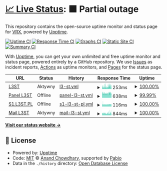 # [📈 Live Status](https://vrxyt.github.io/status-l3st): <!--live status--> **🟧 Partial outage**

This repository contains the open-source uptime monitor and status page for [VRX](L3ST.PL), powered by [Upptime](https://github.com/upptime/upptime).

[![Uptime CI](https://github.com/vrxyt/status-l3st/workflows/Uptime%20CI/badge.svg)](https://github.com/vrxyt/status-l3st/actions?query=workflow%3A%22Uptime+CI%22)
[![Response Time CI](https://github.com/vrxyt/status-l3st/workflows/Response%20Time%20CI/badge.svg)](https://github.com/vrxyt/status-l3st/actions?query=workflow%3A%22Response+Time+CI%22)
[![Graphs CI](https://github.com/vrxyt/status-l3st/workflows/Graphs%20CI/badge.svg)](https://github.com/vrxyt/status-l3st/actions?query=workflow%3A%22Graphs+CI%22)
[![Static Site CI](https://github.com/vrxyt/status-l3st/workflows/Static%20Site%20CI/badge.svg)](https://github.com/vrxyt/status-l3st/actions?query=workflow%3A%22Static+Site+CI%22)
[![Summary CI](https://github.com/vrxyt/status-l3st/workflows/Summary%20CI/badge.svg)](https://github.com/vrxyt/status-l3st/actions?query=workflow%3A%22Summary+CI%22)

With [Upptime](https://upptime.js.org), you can get your own unlimited and free uptime monitor and status page, powered entirely by a GitHub repository. We use [Issues](https://github.com/vrxyt/status-l3st/issues) as incident reports, [Actions](https://github.com/vrxyt/status-l3st/actions) as uptime monitors, and [Pages](https://vrxyt.github.io/status-l3st) for the status page.

<!--start: status pages-->
<!-- This summary is generated by Upptime (https://github.com/upptime/upptime) -->
<!-- Do not edit this manually, your changes will be overwritten -->
<!-- prettier-ignore -->
| URL | Status | History | Response Time | Uptime |
| --- | ------ | ------- | ------------- | ------ |
| <img alt="" src="https://icons.duckduckgo.com/ip3/l3st.pl.ico" height="13"> [L3ST](https://l3st.pl) | Aktywny | [l3-st.yml](https://github.com/vrxyt/status-l3st/commits/HEAD/history/l3-st.yml) | <details><summary><img alt="Response time graph" src="./graphs/l3-st/response-time-week.png" height="20"> 253ms</summary><br><a href="https://status.l3st.pl/history/l3-st"><img alt="Response time 245" src="https://img.shields.io/endpoint?url=https%3A%2F%2Fraw.githubusercontent.com%2Fvrxyt%2Fstatus-l3st%2FHEAD%2Fapi%2Fl3-st%2Fresponse-time.json"></a><br><a href="https://status.l3st.pl/history/l3-st"><img alt="24-hour response time 273" src="https://img.shields.io/endpoint?url=https%3A%2F%2Fraw.githubusercontent.com%2Fvrxyt%2Fstatus-l3st%2FHEAD%2Fapi%2Fl3-st%2Fresponse-time-day.json"></a><br><a href="https://status.l3st.pl/history/l3-st"><img alt="7-day response time 253" src="https://img.shields.io/endpoint?url=https%3A%2F%2Fraw.githubusercontent.com%2Fvrxyt%2Fstatus-l3st%2FHEAD%2Fapi%2Fl3-st%2Fresponse-time-week.json"></a><br><a href="https://status.l3st.pl/history/l3-st"><img alt="30-day response time 245" src="https://img.shields.io/endpoint?url=https%3A%2F%2Fraw.githubusercontent.com%2Fvrxyt%2Fstatus-l3st%2FHEAD%2Fapi%2Fl3-st%2Fresponse-time-month.json"></a><br><a href="https://status.l3st.pl/history/l3-st"><img alt="1-year response time 245" src="https://img.shields.io/endpoint?url=https%3A%2F%2Fraw.githubusercontent.com%2Fvrxyt%2Fstatus-l3st%2FHEAD%2Fapi%2Fl3-st%2Fresponse-time-year.json"></a></details> | <details><summary><a href="https://status.l3st.pl/history/l3-st">100.00%</a></summary><a href="https://status.l3st.pl/history/l3-st"><img alt="All-time uptime 100.00%" src="https://img.shields.io/endpoint?url=https%3A%2F%2Fraw.githubusercontent.com%2Fvrxyt%2Fstatus-l3st%2FHEAD%2Fapi%2Fl3-st%2Fuptime.json"></a><br><a href="https://status.l3st.pl/history/l3-st"><img alt="24-hour uptime 100.00%" src="https://img.shields.io/endpoint?url=https%3A%2F%2Fraw.githubusercontent.com%2Fvrxyt%2Fstatus-l3st%2FHEAD%2Fapi%2Fl3-st%2Fuptime-day.json"></a><br><a href="https://status.l3st.pl/history/l3-st"><img alt="7-day uptime 100.00%" src="https://img.shields.io/endpoint?url=https%3A%2F%2Fraw.githubusercontent.com%2Fvrxyt%2Fstatus-l3st%2FHEAD%2Fapi%2Fl3-st%2Fuptime-week.json"></a><br><a href="https://status.l3st.pl/history/l3-st"><img alt="30-day uptime 100.00%" src="https://img.shields.io/endpoint?url=https%3A%2F%2Fraw.githubusercontent.com%2Fvrxyt%2Fstatus-l3st%2FHEAD%2Fapi%2Fl3-st%2Fuptime-month.json"></a><br><a href="https://status.l3st.pl/history/l3-st"><img alt="1-year uptime 100.00%" src="https://img.shields.io/endpoint?url=https%3A%2F%2Fraw.githubusercontent.com%2Fvrxyt%2Fstatus-l3st%2FHEAD%2Fapi%2Fl3-st%2Fuptime-year.json"></a></details>
| <img alt="" src="https://icons.duckduckgo.com/ip3/panel.l3st.pl.ico" height="13"> [Panel L3ST](https://panel.l3st.pl) | Offline | [panel-l3-st.yml](https://github.com/vrxyt/status-l3st/commits/HEAD/history/panel-l3-st.yml) | <details><summary><img alt="Response time graph" src="./graphs/panel-l3-st/response-time-week.png" height="20"> 638ms</summary><br><a href="https://status.l3st.pl/history/panel-l3-st"><img alt="Response time 647" src="https://img.shields.io/endpoint?url=https%3A%2F%2Fraw.githubusercontent.com%2Fvrxyt%2Fstatus-l3st%2FHEAD%2Fapi%2Fpanel-l3-st%2Fresponse-time.json"></a><br><a href="https://status.l3st.pl/history/panel-l3-st"><img alt="24-hour response time 642" src="https://img.shields.io/endpoint?url=https%3A%2F%2Fraw.githubusercontent.com%2Fvrxyt%2Fstatus-l3st%2FHEAD%2Fapi%2Fpanel-l3-st%2Fresponse-time-day.json"></a><br><a href="https://status.l3st.pl/history/panel-l3-st"><img alt="7-day response time 638" src="https://img.shields.io/endpoint?url=https%3A%2F%2Fraw.githubusercontent.com%2Fvrxyt%2Fstatus-l3st%2FHEAD%2Fapi%2Fpanel-l3-st%2Fresponse-time-week.json"></a><br><a href="https://status.l3st.pl/history/panel-l3-st"><img alt="30-day response time 647" src="https://img.shields.io/endpoint?url=https%3A%2F%2Fraw.githubusercontent.com%2Fvrxyt%2Fstatus-l3st%2FHEAD%2Fapi%2Fpanel-l3-st%2Fresponse-time-month.json"></a><br><a href="https://status.l3st.pl/history/panel-l3-st"><img alt="1-year response time 647" src="https://img.shields.io/endpoint?url=https%3A%2F%2Fraw.githubusercontent.com%2Fvrxyt%2Fstatus-l3st%2FHEAD%2Fapi%2Fpanel-l3-st%2Fresponse-time-year.json"></a></details> | <details><summary><a href="https://status.l3st.pl/history/panel-l3-st">99.99%</a></summary><a href="https://status.l3st.pl/history/panel-l3-st"><img alt="All-time uptime 99.99%" src="https://img.shields.io/endpoint?url=https%3A%2F%2Fraw.githubusercontent.com%2Fvrxyt%2Fstatus-l3st%2FHEAD%2Fapi%2Fpanel-l3-st%2Fuptime.json"></a><br><a href="https://status.l3st.pl/history/panel-l3-st"><img alt="24-hour uptime 99.90%" src="https://img.shields.io/endpoint?url=https%3A%2F%2Fraw.githubusercontent.com%2Fvrxyt%2Fstatus-l3st%2FHEAD%2Fapi%2Fpanel-l3-st%2Fuptime-day.json"></a><br><a href="https://status.l3st.pl/history/panel-l3-st"><img alt="7-day uptime 99.99%" src="https://img.shields.io/endpoint?url=https%3A%2F%2Fraw.githubusercontent.com%2Fvrxyt%2Fstatus-l3st%2FHEAD%2Fapi%2Fpanel-l3-st%2Fuptime-week.json"></a><br><a href="https://status.l3st.pl/history/panel-l3-st"><img alt="30-day uptime 99.99%" src="https://img.shields.io/endpoint?url=https%3A%2F%2Fraw.githubusercontent.com%2Fvrxyt%2Fstatus-l3st%2FHEAD%2Fapi%2Fpanel-l3-st%2Fuptime-month.json"></a><br><a href="https://status.l3st.pl/history/panel-l3-st"><img alt="1-year uptime 99.99%" src="https://img.shields.io/endpoint?url=https%3A%2F%2Fraw.githubusercontent.com%2Fvrxyt%2Fstatus-l3st%2FHEAD%2Fapi%2Fpanel-l3-st%2Fuptime-year.json"></a></details>
| <img alt="" src="https://icons.duckduckgo.com/ip3/null.ico" height="13"> [S1.L3ST.PL](188.64.33.30) | Offline | [s1-l3-st-pl.yml](https://github.com/vrxyt/status-l3st/commits/HEAD/history/s1-l3-st-pl.yml) | <details><summary><img alt="Response time graph" src="./graphs/s1-l3-st-pl/response-time-week.png" height="20"> 116ms</summary><br><a href="https://status.l3st.pl/history/s1-l3-st-pl"><img alt="Response time 114" src="https://img.shields.io/endpoint?url=https%3A%2F%2Fraw.githubusercontent.com%2Fvrxyt%2Fstatus-l3st%2FHEAD%2Fapi%2Fs1-l3-st-pl%2Fresponse-time.json"></a><br><a href="https://status.l3st.pl/history/s1-l3-st-pl"><img alt="24-hour response time 120" src="https://img.shields.io/endpoint?url=https%3A%2F%2Fraw.githubusercontent.com%2Fvrxyt%2Fstatus-l3st%2FHEAD%2Fapi%2Fs1-l3-st-pl%2Fresponse-time-day.json"></a><br><a href="https://status.l3st.pl/history/s1-l3-st-pl"><img alt="7-day response time 116" src="https://img.shields.io/endpoint?url=https%3A%2F%2Fraw.githubusercontent.com%2Fvrxyt%2Fstatus-l3st%2FHEAD%2Fapi%2Fs1-l3-st-pl%2Fresponse-time-week.json"></a><br><a href="https://status.l3st.pl/history/s1-l3-st-pl"><img alt="30-day response time 114" src="https://img.shields.io/endpoint?url=https%3A%2F%2Fraw.githubusercontent.com%2Fvrxyt%2Fstatus-l3st%2FHEAD%2Fapi%2Fs1-l3-st-pl%2Fresponse-time-month.json"></a><br><a href="https://status.l3st.pl/history/s1-l3-st-pl"><img alt="1-year response time 114" src="https://img.shields.io/endpoint?url=https%3A%2F%2Fraw.githubusercontent.com%2Fvrxyt%2Fstatus-l3st%2FHEAD%2Fapi%2Fs1-l3-st-pl%2Fresponse-time-year.json"></a></details> | <details><summary><a href="https://status.l3st.pl/history/s1-l3-st-pl">100.00%</a></summary><a href="https://status.l3st.pl/history/s1-l3-st-pl"><img alt="All-time uptime 100.00%" src="https://img.shields.io/endpoint?url=https%3A%2F%2Fraw.githubusercontent.com%2Fvrxyt%2Fstatus-l3st%2FHEAD%2Fapi%2Fs1-l3-st-pl%2Fuptime.json"></a><br><a href="https://status.l3st.pl/history/s1-l3-st-pl"><img alt="24-hour uptime 99.99%" src="https://img.shields.io/endpoint?url=https%3A%2F%2Fraw.githubusercontent.com%2Fvrxyt%2Fstatus-l3st%2FHEAD%2Fapi%2Fs1-l3-st-pl%2Fuptime-day.json"></a><br><a href="https://status.l3st.pl/history/s1-l3-st-pl"><img alt="7-day uptime 100.00%" src="https://img.shields.io/endpoint?url=https%3A%2F%2Fraw.githubusercontent.com%2Fvrxyt%2Fstatus-l3st%2FHEAD%2Fapi%2Fs1-l3-st-pl%2Fuptime-week.json"></a><br><a href="https://status.l3st.pl/history/s1-l3-st-pl"><img alt="30-day uptime 100.00%" src="https://img.shields.io/endpoint?url=https%3A%2F%2Fraw.githubusercontent.com%2Fvrxyt%2Fstatus-l3st%2FHEAD%2Fapi%2Fs1-l3-st-pl%2Fuptime-month.json"></a><br><a href="https://status.l3st.pl/history/s1-l3-st-pl"><img alt="1-year uptime 100.00%" src="https://img.shields.io/endpoint?url=https%3A%2F%2Fraw.githubusercontent.com%2Fvrxyt%2Fstatus-l3st%2FHEAD%2Fapi%2Fs1-l3-st-pl%2Fuptime-year.json"></a></details>
| <img alt="" src="https://icons.duckduckgo.com/ip3/mail.l3st.pl.ico" height="13"> [Mail L3ST](https://mail.l3st.pl) | Aktywny | [mail-l3-st.yml](https://github.com/vrxyt/status-l3st/commits/HEAD/history/mail-l3-st.yml) | <details><summary><img alt="Response time graph" src="./graphs/mail-l3-st/response-time-week.png" height="20"> 844ms</summary><br><a href="https://status.l3st.pl/history/mail-l3-st"><img alt="Response time 820" src="https://img.shields.io/endpoint?url=https%3A%2F%2Fraw.githubusercontent.com%2Fvrxyt%2Fstatus-l3st%2FHEAD%2Fapi%2Fmail-l3-st%2Fresponse-time.json"></a><br><a href="https://status.l3st.pl/history/mail-l3-st"><img alt="24-hour response time 973" src="https://img.shields.io/endpoint?url=https%3A%2F%2Fraw.githubusercontent.com%2Fvrxyt%2Fstatus-l3st%2FHEAD%2Fapi%2Fmail-l3-st%2Fresponse-time-day.json"></a><br><a href="https://status.l3st.pl/history/mail-l3-st"><img alt="7-day response time 844" src="https://img.shields.io/endpoint?url=https%3A%2F%2Fraw.githubusercontent.com%2Fvrxyt%2Fstatus-l3st%2FHEAD%2Fapi%2Fmail-l3-st%2Fresponse-time-week.json"></a><br><a href="https://status.l3st.pl/history/mail-l3-st"><img alt="30-day response time 820" src="https://img.shields.io/endpoint?url=https%3A%2F%2Fraw.githubusercontent.com%2Fvrxyt%2Fstatus-l3st%2FHEAD%2Fapi%2Fmail-l3-st%2Fresponse-time-month.json"></a><br><a href="https://status.l3st.pl/history/mail-l3-st"><img alt="1-year response time 820" src="https://img.shields.io/endpoint?url=https%3A%2F%2Fraw.githubusercontent.com%2Fvrxyt%2Fstatus-l3st%2FHEAD%2Fapi%2Fmail-l3-st%2Fresponse-time-year.json"></a></details> | <details><summary><a href="https://status.l3st.pl/history/mail-l3-st">100.00%</a></summary><a href="https://status.l3st.pl/history/mail-l3-st"><img alt="All-time uptime 100.00%" src="https://img.shields.io/endpoint?url=https%3A%2F%2Fraw.githubusercontent.com%2Fvrxyt%2Fstatus-l3st%2FHEAD%2Fapi%2Fmail-l3-st%2Fuptime.json"></a><br><a href="https://status.l3st.pl/history/mail-l3-st"><img alt="24-hour uptime 100.00%" src="https://img.shields.io/endpoint?url=https%3A%2F%2Fraw.githubusercontent.com%2Fvrxyt%2Fstatus-l3st%2FHEAD%2Fapi%2Fmail-l3-st%2Fuptime-day.json"></a><br><a href="https://status.l3st.pl/history/mail-l3-st"><img alt="7-day uptime 100.00%" src="https://img.shields.io/endpoint?url=https%3A%2F%2Fraw.githubusercontent.com%2Fvrxyt%2Fstatus-l3st%2FHEAD%2Fapi%2Fmail-l3-st%2Fuptime-week.json"></a><br><a href="https://status.l3st.pl/history/mail-l3-st"><img alt="30-day uptime 100.00%" src="https://img.shields.io/endpoint?url=https%3A%2F%2Fraw.githubusercontent.com%2Fvrxyt%2Fstatus-l3st%2FHEAD%2Fapi%2Fmail-l3-st%2Fuptime-month.json"></a><br><a href="https://status.l3st.pl/history/mail-l3-st"><img alt="1-year uptime 100.00%" src="https://img.shields.io/endpoint?url=https%3A%2F%2Fraw.githubusercontent.com%2Fvrxyt%2Fstatus-l3st%2FHEAD%2Fapi%2Fmail-l3-st%2Fuptime-year.json"></a></details>

<!--end: status pages-->

[**Visit our status website →**](https://vrxyt.github.io/status-l3st)

## 📄 License

- Powered by: [Upptime](https://github.com/upptime/upptime)
- Code: [MIT](./LICENSE) © [Anand Chowdhary](https://anandchowdhary.com), supported by [Pabio](https://pabio.com)
- Data in the `./history` directory: [Open Database License](https://opendatacommons.org/licenses/odbl/1-0/)
